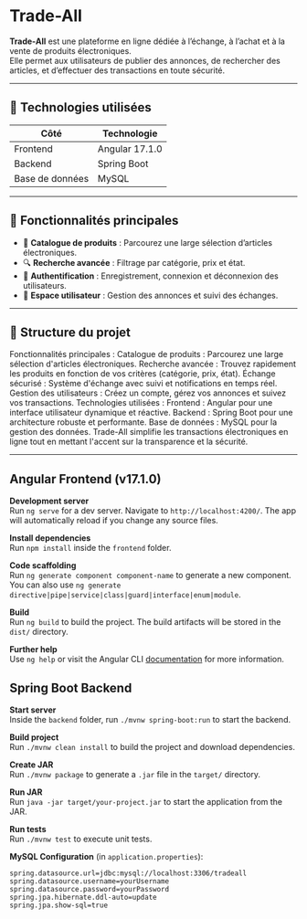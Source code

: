# Trade-All

**Trade-All** est une plateforme en ligne dédiée à l’échange, à l’achat et à la vente de produits électroniques.  
Elle permet aux utilisateurs de publier des annonces, de rechercher des articles, et d’effectuer des transactions en toute sécurité.

---

## 🚀 Technologies utilisées

| Côté           | Technologie       |
|----------------|-------------------|
| Frontend       | Angular 17.1.0    |
| Backend        | Spring Boot       |
| Base de données| MySQL             |

---

## 🧩 Fonctionnalités principales

- 🛒 **Catalogue de produits** : Parcourez une large sélection d’articles électroniques.
- 🔍 **Recherche avancée** : Filtrage par catégorie, prix et état.
- 🔐 **Authentification** : Enregistrement, connexion et déconnexion des utilisateurs.
- 👤 **Espace utilisateur** : Gestion des annonces et suivi des échanges.

---

## 📂 Structure du projet

Fonctionnalités principales : Catalogue de produits : Parcourez une large sélection d'articles électroniques. Recherche avancée : Trouvez rapidement les produits en fonction de vos critères (catégorie, prix, état). Échange sécurisé : Système d'échange avec suivi et notifications en temps réel. Gestion des utilisateurs : Créez un compte, gérez vos annonces et suivez vos transactions. Technologies utilisées : Frontend : Angular pour une interface utilisateur dynamique et réactive. Backend : Spring Boot pour une architecture robuste et performante. Base de données : MySQL pour la gestion des données. Trade-All simplifie les transactions électroniques en ligne tout en mettant l'accent sur la transparence et la sécurité.

---

## Angular Frontend (v17.1.0)

**Development server**  
Run `ng serve` for a dev server. Navigate to `http://localhost:4200/`. The app will automatically reload if you change any source files.

**Install dependencies**  
Run `npm install` inside the `frontend` folder.

**Code scaffolding**  
Run `ng generate component component-name` to generate a new component. You can also use `ng generate directive|pipe|service|class|guard|interface|enum|module`.

**Build**  
Run `ng build` to build the project. The build artifacts will be stored in the `dist/` directory.


**Further help**  
Use `ng help` or visit the Angular CLI [documentation](https://angular.io/cli) for more information.

## Spring Boot Backend

**Start server**  
Inside the `backend` folder, run `./mvnw spring-boot:run` to start the backend.

**Build project**  
Run `./mvnw clean install` to build the project and download dependencies.

**Create JAR**  
Run `./mvnw package` to generate a `.jar` file in the `target/` directory.

**Run JAR**  
Run `java -jar target/your-project.jar` to start the application from the JAR.

**Run tests**  
Run `./mvnw test` to execute unit tests.

**MySQL Configuration** (in `application.properties`):
```properties
spring.datasource.url=jdbc:mysql://localhost:3306/tradeall
spring.datasource.username=yourUsername
spring.datasource.password=yourPassword
spring.jpa.hibernate.ddl-auto=update
spring.jpa.show-sql=true


